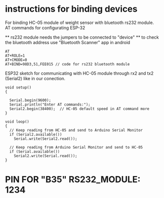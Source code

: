 # instructions for binding devices

For binding HC-05 module of weight sensor with bluetooth rs232 module.
AT commands for configurating ESP-32

** rs232 module needs the jumpers to be connected to "device" 
** to check the bluetooth address use "Bluetooth Scanner" app in android
```
AT
AT+ROLE=1
AT+CMODE=0
AT+BIND=98D3,51,FEE015 // code for rs232 bluetooth module
```
ESP32 sketch for communicating with HC-05 module through rx2 and tx2 (Serial2) like in our conection.
```
void setup()
{

  Serial.begin(9600);
  Serial.println("Enter AT commands:");
  Serial2.begin(38400);  // HC-05 default speed in AT command more
}

void loop()
{
  // Keep reading from HC-05 and send to Arduino Serial Monitor
  if (Serial2.available())
    Serial.write(Serial2.read());

  // Keep reading from Arduino Serial Monitor and send to HC-05
  if (Serial.available())
    Serial2.write(Serial.read());
}
```

# PIN FOR "B35" RS232_MODULE: 1234
